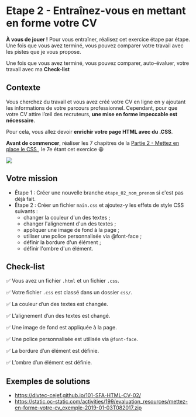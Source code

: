 # Etape 2 - Entraînez-vous en mettant en forme votre CV

**À vous de jouer !** Pour vous entraîner, réalisez cet exercice étape par étape. 
Une fois que vous avez terminé, vous pouvez comparer votre travail avec les pistes que je vous propose.

Une fois que vous avez terminé, vous pouvez comparer, auto-évaluer, votre
travail avec ma **Check-list**

## Contexte

Vous cherchez du travail et vous avez créé votre CV en ligne en y ajoutant les informations
de votre parcours professionnel. Cependant, pour que votre CV attire l’œil des recruteurs,
**une mise en forme impeccable est nécessaire**. 

Pour cela, vous allez devoir **enrichir votre page HTML avec du .CSS**.

**Avant de commencer**, réaliser les 7 chapitres de la [Partie 2 - Mettez en place le CSS ](https://openclassrooms.com/fr/courses/1603881-apprenez-a-creer-votre-site-web-avec-html5-et-css3/1605060-mettez-en-place-le-css)
, le 7e étant cet exercice 😀

[![](images/oc-partie-2.png)](https://openclassrooms.com/fr/courses/1603881-apprenez-a-creer-votre-site-web-avec-html5-et-css3/1605060-mettez-en-place-le-css)



## Votre mission

* Étape 1 : Créer une nouvelle branche `étape_02_nom_prenom` si c'est pas déjà fait.
* Étape 2 : Créer un fichier `main.css` et ajoutez-y les effets de style CSS suivants :
  * changer la couleur d'un des textes ;
  * changer l'alignement d'un des textes ;
  * appliquer une image de fond à la page ;
  * utiliser une police personnalisée via @font-face ;
  * définir la bordure d'un élément ;
  * définir l'ombre d'un élément.

## Check-list

✅ Vous avez un fichier `.html` et un fichier `.css`.

✅ Votre fichier `.css` est classé dans un dossier `css/`.

✅ La couleur d’un des textes est changée.

✅ L’alignement d’un des textes est changé.

✅ Une image de fond est appliquée à la page.

✅ Une police personnalisée est utilisée via `@font-face`.

✅ La bordure d’un élément est définie.

✅ L’ombre d’un élément est définie.

## Exemples de solutions
* https://divtec-cejef.github.io/101-SFA-HTML-CV-02/
* https://static.oc-static.com/activities/199/evaluation_resources/mettez-en-forme-votre-cv_exemple-2019-01-03T082017.zip
